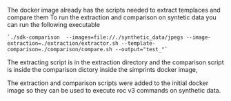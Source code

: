 The docker image already has the scripts needed to extract templaces and compare them
To run the extraction and comparison on syntetic data you can run the following executable

	`./sdk-comparison  --images=file://./synthetic_data/jpegs --image-extraction=./extraction/extractor.sh --template-comparison=./comparison/compare.sh --output="test_"`

The extracting script is in the extraction directory and the comparison script is inside the comparison dictory inside the simprints docker image,

The extraction and comparison scripts were added to the initial docker image so they can be used to execute roc v3 commands on synthetic data.

